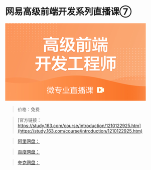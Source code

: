 # 网易高级前端开发系列直播课⑦

![img](../../../assets/study163/free/910924070f0548eabfe4b20102550598.jpg)

> 价格：免费

> [官方链接：https://study.163.com/course/introduction/1210122925.htm](https://study.163.com/course/introduction/1210122925.htm)

> [阿里网盘：]()

> [百度网盘：]()

> [夸克网盘：]()
